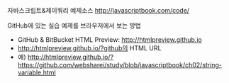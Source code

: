 자바스크립트&제이쿼리 예제소스
http://javascriptbook.com/code/

GitHub에 있는 실습 예제를 브라우저에서 보는 방법
- GitHub & BitBucket HTML Preview: http://htmlpreview.github.io
- http://htmlpreview.github.io/?github의 HTML URL
- 예) http://htmlpreview.github.io/?https://github.com/websharei/study/blob/javascriptbook/ch02/string-variable.html
